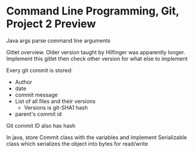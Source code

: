 # Command Line Programming, Git, Project 2 Preview

Java args parse command line arguments

Gitlet overview. Older version taught by Hilfinger was apparently longer. Implement this gitlet then check other version for what else to implement

Every git commit is stored:
- Author
- date
- commit message
- List of all files and their versions
    - Versions is git-SHA1 hash
- parent's commit id

Git commit ID also has hash 

In java, store Commit class with the variables and implement Serializable class which serializes the object into bytes for read/write